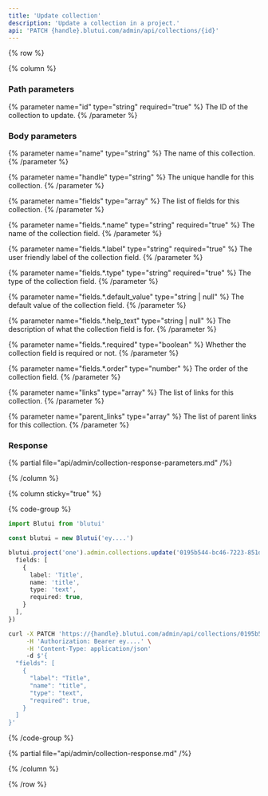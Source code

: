 ```yaml
---
title: 'Update collection'
description: 'Update a collection in a project.'
api: 'PATCH {handle}.blutui.com/admin/api/collections/{id}'
---
```


{% row %}

{% column %}
### Path parameters

{% parameter name="id" type="string" required="true" %}
The ID of the collection to update.
{% /parameter %}

### Body parameters

{% parameter name="name" type="string" %}
The name of this collection.
{% /parameter %}

{% parameter name="handle" type="string" %}
The unique handle for this collection.
{% /parameter %}

{% parameter name="fields" type="array" %}
The list of fields for this collection.
{% /parameter %}

{% parameter name="fields.*.name" type="string" required="true" %}
The name of the collection field.
{% /parameter %}

{% parameter name="fields.*.label" type="string" required="true" %}
The user friendly label of the collection field.
{% /parameter %}

{% parameter name="fields.*.type" type="string" required="true" %}
The type of the collection field.
{% /parameter %}

{% parameter name="fields.*.default_value" type="string | null" %}
The default value of the collection field.
{% /parameter %}

{% parameter name="fields.*.help_text" type="string | null" %}
The description of what the collection field is for.
{% /parameter %}

{% parameter name="fields.*.required" type="boolean" %}
Whether the collection field is required or not.
{% /parameter %}

{% parameter name="fields.*.order" type="number" %}
The order of the collection field.
{% /parameter %}

{% parameter name="links" type="array" %}
The list of links for this collection.
{% /parameter %}

{% parameter name="parent_links" type="array" %}
The list of parent links for this collection.
{% /parameter %}

### Response

{% partial file="api/admin/collection-response-parameters.md" /%}

{% /column %}

{% column sticky="true" %}

{% code-group %}

```ts {% process=false filename="Node.js" %}
import Blutui from 'blutui'

const blutui = new Blutui('ey....')

blutui.project('one').admin.collections.update('0195b544-bc46-7223-851d-3ce553b11ae6', {
  fields: [
    {
      label: 'Title',
      name: 'title',
      type: 'text',
      required: true,
    }
  ],
})
```

```bash {% process=false filename="cURL" %}
curl -X PATCH 'https://{handle}.blutui.com/admin/api/collections/0195b544-bc46-7223-851d-3ce553b11ae6' \
     -H 'Authorization: Bearer ey....' \
     -H 'Content-Type: application/json'
     -d $'{
  "fields": [
    {
      "label": "Title",
      "name": "title",
      "type": "text",
      "required": true,
    }
  ]
}'
```

{% /code-group %}

{% partial file="api/admin/collection-response.md" /%}

{% /column %}

{% /row %}
